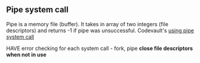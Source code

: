 ## Pipe system call 
Pipe is a memory file (buffer). It takes in array of two integers (file descriptors) and returns -1 if pipe was unsuccessful.
Codevault's [using pipe system call](https://youtu.be/Mqb2dVRe0uo)

HAVE error checking for each system call - fork, pipe
**close file descriptors when not in use**